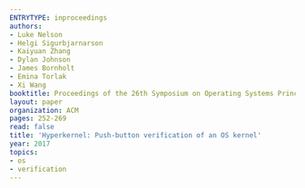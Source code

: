 ```yaml
---
ENTRYTYPE: inproceedings
authors:
- Luke Nelson
- Helgi Sigurbjarnarson
- Kaiyuan Zhang
- Dylan Johnson
- James Bornholt
- Emina Torlak
- Xi Wang
booktitle: Proceedings of the 26th Symposium on Operating Systems Principles
layout: paper
organization: ACM
pages: 252-269
read: false
title: 'Hyperkernel: Push-button verification of an OS kernel'
year: 2017
topics:
- os
- verification
---
```

